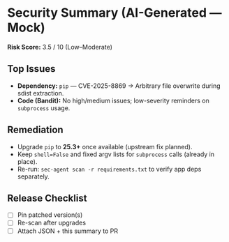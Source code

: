 # Security Summary (AI-Generated — Mock)
**Risk Score:** 3.5 / 10 (Low–Moderate)

## Top Issues
- **Dependency:** `pip` — CVE-2025-8869 → Arbitrary file overwrite during sdist extraction.
- **Code (Bandit):** No high/medium issues; low-severity reminders on `subprocess` usage.

## Remediation
- Upgrade `pip` to **25.3+** once available (upstream fix planned).
- Keep `shell=False` and fixed argv lists for `subprocess` calls (already in place).
- Re-run: `sec-agent scan -r requirements.txt` to verify app deps separately.

## Release Checklist
- [ ] Pin patched version(s)
- [ ] Re-scan after upgrades
- [ ] Attach JSON + this summary to PR
